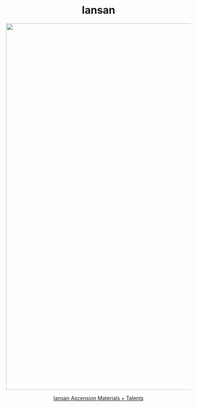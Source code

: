 <body>
  <div align="center">
    <h1> Iansan </h1>
<img src="https://api.hakush.in/gi/UI/UI_Gacha_AvatarImg_Iansan.webp" width=1000>
<p></p>
<a href="">Iansan Ascension Materials + Talents</a><br>
  
  </div>
</body>
